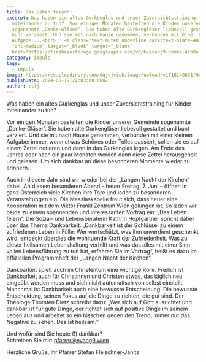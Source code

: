 ```yaml
---
title: Das Leben feiern!
excerpt: Was haben ein altes Gurkenglas und unser Zuversichtstraining für Kinder
  miteinander zu tun?  Vor einigen Monaten bastelten die Kinder unserer Gemeinde
  sogenannte „Danke-Gläser“. Sie haben alte Gurkengläser liebevoll gestaltet und
  bunt verziert. Und sie mit nach Hause genommen, verbunden mit einer kleinen
  Aufgabe ...<br/>   <a class="text-muted underline dark:text-slate-400
  font-medium" target="_blank" target="_blank"
  href="https://firebasestorage.googleapis.com/v0/b/evang9-combo-4cb8e.appspot.com/o/zeitung%2FGemeindezeitung202406.pdf?alt=media&token=c5c1876e-2001-4e06-9b99-3a2f330d10f2">PDF</a>
category: impuls
tags:
  - impuls
image: https://res.cloudinary.com/dqjdjviob/image/upload/v1716148831/Homepage/News/balloons2_b6xdqq.jpg
publishDate: 2024-05-19T22:03:00.000Z
author: stfj
---
```

Was haben ein altes Gurkenglas und unser Zuversichtstraining für Kinder miteinander zu tun?

Vor einigen Monaten bastelten die Kinder unserer Gemeinde sogenannte „Danke-Gläser“. Sie haben alte Gurkengläser liebevoll gestaltet und bunt verziert.
Und sie mit nach Hause genommen, verbunden mit einer kleinen Aufgabe: immer, wenn etwas Schönes oder Tolles passiert, sollen sie es auf einem Zettel notieren und dann in das Gurkenglas legen. Am Ende des Jahres oder nach ein paar Monaten werden dann diese Zettel herausgeholt und gelesen. Um sich dankbar an diese besonderen Momente wieder zu erinnern.

Auch in diesem Jahr sind wir wieder bei der „Langen Nacht der Kirchen“ dabei. An diesem besonderen Abend – heuer Freitag, 7. Juni – öffnen in ganz Österreich viele Kirchen ihre Tore und laden zu besonderen Veranstaltungen ein. Die Messiaskapelle freut sich, dass heuer eine Kooperation mit dem Viktor Frankl Zentrum Wien gelungen ist. So laden wir beide zu einem spannenden und interessanten Vortrag ein:
„Das Leben feiern“. Die Sozial- und Lebensberaterin Kathrin Hopfgartner spricht dabei über das Thema Dankbarkeit. „Dankbarkeit ist der Schlüssel zu einem zufriedenen Leben in Fülle. Wer wertschätzt, was ihm unverdient geschenkt wird, entdeckt überdies die wohltuende Kraft der Zufriedenheit. Was zu dieser heilsamen Lebenshaltung verhilft und was das alles mit einer Sinn-vollen Lebensführung zu tun hat, erfahren Sie im Vortrag“, heißt es dazu im 
offiziellen Programmheft der „Langen Nacht der Kirchen“.

Dankbarkeit spielt auch im Christentum eine wichtige Rolle. Freilich ist Dankbarkeit auch für Christinnen und Christen etwas, das täglich neu eingeübt werden muss und sich nicht automatisch von selbst einstellt. Manchmal ist Dankbarkeit auch eine bewusste Entscheidung. Die bewusste Entscheidung, seinen Fokus auf die Dinge zu richten, die gut sind. Der Theologe Thorsten Dietz schreibt dazu: „Wer sich auf Gott ausrichtet und dankbar ist für gute Dinge, der richtet sich auf positive Dinge im seinem Leben aus und arbeitet so ein bisschen gegen den Trend, immer nur das Negative zu sehen. Das ist heilsam.“

Und wofür sind Sie heute (!) dankbar?<br/>
Schreiben Sie mir: pfarrer@evang9.wien

Herzliche Grüße, Ihr Pfarrer Stefan Fleischner-Janits
